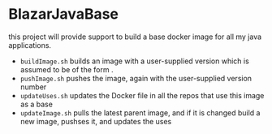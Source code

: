 # BlazarJavaBase

this project will provide support to build a base docker image for all my java applications.

* `buildImage.sh` builds an image with a user-supplied version which is assumed to be of the form <major release>.<minor release>
* `pushImage.sh` pushes the image, again with the user-supplied version number
* `updateUses.sh` updates the Docker file in all the repos that use this image as a base
* `updateImage.sh` pulls the latest parent image, and if it is changed build a new image, pushses it, and updates the uses
